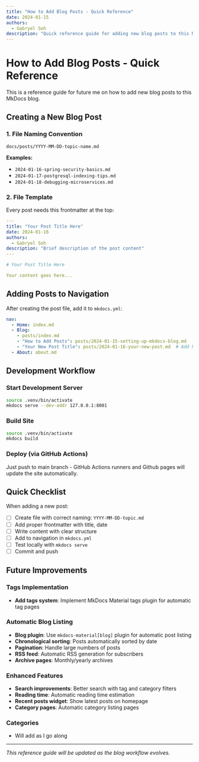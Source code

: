 ```yaml
---
title: "How to Add Blog Posts - Quick Reference"
date: 2024-01-15
authors:
  - Gabryel Soh
description: "Quick reference guide for adding new blog posts to this MkDocs blog - for future me."
---
```


# How to Add Blog Posts - Quick Reference

This is a reference guide for future me on how to add new blog posts to this MkDocs blog.

## Creating a New Blog Post

### 1. File Naming Convention
```
docs/posts/YYYY-MM-DD-topic-name.md
```

**Examples:**
- `2024-01-16-spring-security-basics.md`
- `2024-01-17-postgresql-indexing-tips.md`
- `2024-01-18-debugging-microservices.md`

### 2. File Template
Every post needs this frontmatter at the top:

```yaml
---
title: "Your Post Title Here"
date: 2024-01-16
authors:
  - Gabryel Soh
description: "Brief description of the post content"
---

# Your Post Title Here

Your content goes here...
```

## Adding Posts to Navigation

After creating the post file, add it to `mkdocs.yml`:

```yaml
nav:
  - Home: index.md
  - Blog:
    - posts/index.md
    - "How to Add Posts": posts/2024-01-15-setting-up-mkdocs-blog.md
    - "Your New Post Title": posts/2024-01-16-your-new-post.md  # Add here
  - About: about.md
```

## Development Workflow

### Start Development Server
```bash
source .venv/bin/activate
mkdocs serve --dev-addr 127.0.0.1:8001
```

### Build Site
```bash
source .venv/bin/activate
mkdocs build
```

### Deploy (via GitHub Actions)
Just push to main branch - GitHub Actions runners and Github pages will update the site automatically.

## Quick Checklist

When adding a new post:

- [ ] Create file with correct naming: `YYYY-MM-DD-topic.md`
- [ ] Add proper frontmatter with title, date
- [ ] Write content with clear structure
- [ ] Add to navigation in `mkdocs.yml`
- [ ] Test locally with `mkdocs serve`
- [ ] Commit and push

## Future Improvements

### Tags Implementation
- **Add tags system**: Implement MkDocs Material tags plugin for automatic tag pages

### Automatic Blog Listing
- **Blog plugin**: Use `mkdocs-material[blog]` plugin for automatic post listing
- **Chronological sorting**: Posts automatically sorted by date
- **Pagination**: Handle large numbers of posts
- **RSS feed**: Automatic RSS generation for subscribers
- **Archive pages**: Monthly/yearly archives

### Enhanced Features
- **Search improvements**: Better search with tag and category filters
- **Reading time**: Automatic reading time estimation
- **Recent posts widget**: Show latest posts on homepage
- **Category pages**: Automatic category listing pages

### Categories
- Will add as I go along

---

*This reference guide will be updated as the blog workflow evolves.*